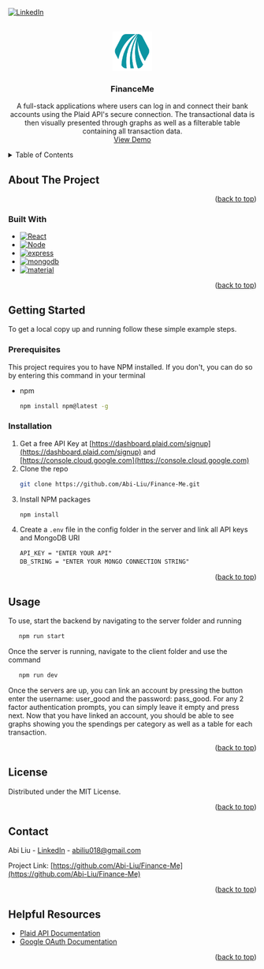 <!-- Improved compatibility of back to top link: See: https://github.com/othneildrew/Best-README-Template/pull/73 -->

<a name="readme-top"></a>

<!--
*** Thanks for checking out the Best-README-Template. If you have a suggestion
*** that would make this better, please fork the repo and create a pull request
*** or simply open an issue with the tag "enhancement".
*** Don't forget to give the project a star!
*** Thanks again! Now go create something AMAZING! :D
-->

<!-- PROJECT SHIELDS -->
<!--
*** I'm using markdown "reference style" links for readability.
*** Reference links are enclosed in brackets [ ] instead of parentheses ( ).
*** See the bottom of this document for the declaration of the reference variables
*** for contributors-url, forks-url, etc. This is an optional, concise syntax you may use.
*** https://www.markdownguide.org/basic-syntax/#reference-style-links
-->

[![LinkedIn][linkedin-shield]][linkedin-url]

<!-- PROJECT LOGO -->
<br />
<div align="center">
  <a href="https://github.com/Abi-Liu/Finance-Me">
    <img src="client/src/assets/logo.png" alt="Logo" width="80" height="80">
  </a>

<h3 align="center">FinanceMe</h3>

  <p align="center">
    A full-stack applications where users can log in and connect their bank accounts using the Plaid API's secure connection. The transactional data is then visually presented through graphs as well as a filterable table containing all transaction data.
    <br />
    <a href="https://github.com/Abi-Liu/Finance-Me">View Demo</a>
  </p>
</div>

<!-- TABLE OF CONTENTS -->
<details>
  <summary>Table of Contents</summary>
  <ol>
    <li>
      <a href="#about-the-project">About The Project</a>
      <ul>
        <li><a href="#built-with">Built With</a></li>
      </ul>
    </li>
    <li>
      <a href="#getting-started">Getting Started</a>
      <ul>
        <li><a href="#prerequisites">Prerequisites</a></li>
        <li><a href="#installation">Installation</a></li>
      </ul>
    </li>
    <li><a href="#usage">Usage</a></li>
    <li><a href="#license">License</a></li>
    <li><a href="#contact">Contact</a></li>
    <li><a href="#helpful-resources">Helpful Resources</a></li>
  </ol>
</details>

<!-- ABOUT THE PROJECT -->

## About The Project

<!-- [![Product Name Screen Shot][product-screenshot]](https://example.com) -->

<p align="right">(<a href="#readme-top">back to top</a>)</p>

### Built With

- [![React][react.js]][react-url]
- [![Node][node.js]][node-url]
- [![express][express]][express-url]
- [![mongodb][mongodb]][mongodb-url]
- [![material][material]][material-url]

<p align="right">(<a href="#readme-top">back to top</a>)</p>

<!-- GETTING STARTED -->

## Getting Started

To get a local copy up and running follow these simple example steps.

### Prerequisites

This project requires you to have NPM installed. If you don't, you can do so by entering this command in your terminal

- npm
  ```sh
  npm install npm@latest -g
  ```

### Installation

1. Get a free API Key at [https://dashboard.plaid.com/signup](https://dashboard.plaid.com/signup) and [https://console.cloud.google.com](https://console.cloud.google.com)
2. Clone the repo
   ```sh
   git clone https://github.com/Abi-Liu/Finance-Me.git
   ```
3. Install NPM packages
   ```sh
   npm install
   ```
4. Create a `.env` file in the config folder in the server and link all API keys and MongoDB URI
   ```md
   API_KEY = "ENTER YOUR API"
   DB_STRING = "ENTER YOUR MONGO CONNECTION STRING"
   ```

<p align="right">(<a href="#readme-top">back to top</a>)</p>

<!-- USAGE EXAMPLES -->

## Usage

To use, start the backend by navigating to the server folder and running

```sh
   npm run start
```

Once the server is running, navigate to the client folder and use the command

```sh
   npm run dev
```

Once the servers are up, you can link an account by pressing the button enter the username: user_good and the password: pass_good.
For any 2 factor authentication prompts, you can simply leave it empty and press next. Now that you have linked an account, you should be able to see graphs showing you the spendings per category as well as a table for each transaction.

<p align="right">(<a href="#readme-top">back to top</a>)</p>

<!-- LICENSE -->

## License

Distributed under the MIT License.

<p align="right">(<a href="#readme-top">back to top</a>)</p>

<!-- CONTACT -->

## Contact

Abi Liu - [LinkedIn](https://www.linkedin.com/in/abiliu/) - abiliu018@gmail.com

Project Link: [https://github.com/Abi-Liu/Finance-Me](https://github.com/Abi-Liu/Finance-Me)

<p align="right">(<a href="#readme-top">back to top</a>)</p>

<!-- ACKNOWLEDGMENTS -->

## Helpful Resources

- [Plaid API Documentation](https://plaid.com/docs/api/)
- [Google OAuth Documentation](https://developers.google.com/identity/protocols/oauth2)

<p align="right">(<a href="#readme-top">back to top</a>)</p>

<!-- MARKDOWN LINKS & IMAGES -->
<!-- https://www.markdownguide.org/basic-syntax/#reference-style-links -->

[contributors-shield]: https://img.shields.io/github/contributors/Abi-Liu/Finance-Me.svg?style=for-the-badge
[contributors-url]: https://github.com/Abi-Liu/Finance-Me/graphs/contributors
[forks-shield]: https://img.shields.io/github/forks/Abi-Liu/Finance-Me.svg?style=for-the-badge
[forks-url]: https://github.com/Abi-Liu/Finance-Me/network/members
[stars-shield]: https://img.shields.io/github/stars/Abi-Liu/Finance-Me.svg?style=for-the-badge
[stars-url]: https://github.com/Abi-Liu/Finance-Me/stargazers
[issues-shield]: https://img.shields.io/github/issues/Abi-Liu/Finance-Me.svg?style=for-the-badge
[issues-url]: https://github.com/Abi-Liu/Finance-Me/issues
[license-shield]: https://img.shields.io/github/license/Abi-Liu/Finance-Me.svg?style=for-the-badge
[license-url]: https://github.com/Abi-Liu/Finance-Me/blob/master/LICENSE.txt
[linkedin-shield]: https://img.shields.io/badge/-LinkedIn-black.svg?style=for-the-badge&logo=linkedin&colorB=555
[linkedin-url]: https://linkedin.com/in/abiliu
[product-screenshot]: images/screenshot.png
[react.js]: https://img.shields.io/badge/React-20232A?style=for-the-badge&logo=react&logoColor=61DAFB
[react-url]: https://reactjs.org/
[node.js]: https://img.shields.io/badge/Node.js-43853D?style=for-the-badge&logo=node.js&logoColor=white
[node-url]: https://nodejs.org/en
[express]: https://img.shields.io/badge/Express.js-404D59?style=for-the-badge
[express-url]: https://expressjs.com/
[mongodb]: https://img.shields.io/badge/MongoDB-4EA94B?style=for-the-badge&logo=mongodb&logoColor=white
[mongodb-url]: https://www.mongodb.com/
[material]: https://img.shields.io/badge/Material--UI-0081CB?style=for-the-badge&logo=material-ui&logoColor=white
[material-url]: https://mui.com/
